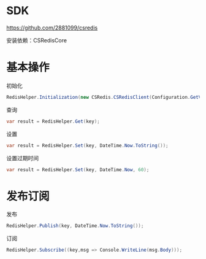 # SDK

<https://github.com/2881099/csredis>

安装依赖：CSRedisCore



# 基本操作

初始化

```c#
RedisHelper.Initialization(new CSRedis.CSRedisClient(Configuration.GetValue<string>("Redis:ConnectString")));
```

查询

```c#
var result = RedisHelper.Get(key);
```

设置

```c#
var result = RedisHelper.Set(key, DateTime.Now.ToString());
```

设置过期时间

```c#
var result = RedisHelper.Set(key, DateTime.Now, 60);
```



# 发布订阅

发布

```c#
RedisHelper.Publish(key, DateTime.Now.ToString());
```

订阅

```c#
RedisHelper.Subscribe((key,msg => Console.WriteLine(msg.Body)));
```

